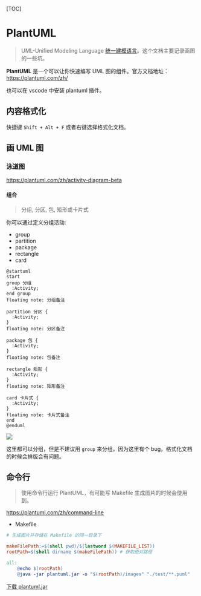 [TOC]

# PlantUML

> UML-Unified Modeling Language [统一建模语言](https://baike.baidu.com/item/统一建模语言/3160571?fromModule=lemma_inlink)。这个文档主要记录画图的一些坑。

**PlantUML** 是一个可以让你快速编写 UML 图的组件。官方文档地址：https://plantuml.com/zh/

也可以在 vscode 中安装 plantuml 插件。

## 内容格式化

快捷键 `Shift + Alt + F`  或者右键选择格式化文档。

## 画 UML 图

### 泳道图

https://plantuml.com/zh/activity-diagram-beta

#### 组合

> 分组, 分区, 包, 矩形或卡片式

你可以通过定义分组活动:

- group
- partition
- package
- rectangle
- card

```
@startuml
start
group 分组
  :Activity;
end group
floating note: 分组备注

partition 分区 {
  :Activity;
}
floating note: 分区备注

package 包 {
  :Activity;
}
floating note: 包备注

rectangle 矩形 {
  :Activity;
}
floating note: 矩形备注

card 卡片式 {
  :Activity;
}
floating note: 卡片式备注
end
@enduml

```



![](//www.plantuml.com/plantuml/png/SoWkIImgAStDuG8pkDAByaiB59vsj3tVtSAbe63bc5oIMPPPKcdDbPgNeW2MvKhBoKyioSnBLyZBBqcrWYf-kgJzsUOLN5m5G5CoIpBpyq3YJtjsALIZ6bEBfXsg3A4zEJinFLNXQKyh8PqWDJ1jHQd99ObvwJcf2i_dhtowTn4XlL1bCEt9YKKf2azx5pxlR7-wfv-GPeHAY7vGq70v00bWC080)

这里都可以分组，但是不建议用 `group` 来分组，因为这里有个 bug，格式化文档的时候会排版会有问题。

## 命令行

> 使用命令行运行 PlantUML，有可能写 Makefile 生成图片的时候会使用到。

https://plantuml.com/zh/command-line

- Makefile

```makefile
# 生成图片并存储在 Makefile 的同一目录下

makeFilePath:=$(shell pwd)/$(lastword $(MAKEFILE_LIST))
rootPath=$(shell dirname $(makeFilePath)) # 获取绝对路径

all:
	@echo $(rootPath)
	@java -jar plantuml.jar -o "$(rootPath)/images" "./test/**.puml"
```

[下载 plantuml.jar](https://plantuml.com/zh/download)